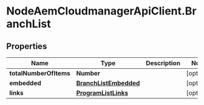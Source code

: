 # NodeAemCloudmanagerApiClient.BranchList

## Properties

Name | Type | Description | Notes
------------ | ------------- | ------------- | -------------
**totalNumberOfItems** | **Number** |  | [optional] 
**embedded** | [**BranchListEmbedded**](BranchListEmbedded.md) |  | [optional] 
**links** | [**ProgramListLinks**](ProgramListLinks.md) |  | [optional] 


